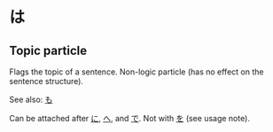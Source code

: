 # は

## Topic particle

Flags the topic of a sentence. Non-logic particle (has no effect on the sentence structure).

See also: [も](も)

Can be attached after [に](に), [へ](へ), and [で](で). Not with  [を](を) (see usage note).